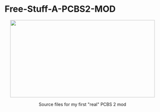 # Free-Stuff-A-PCBS2-MOD

<div align="center">

<img src="https://i.imgur.com/l0cjP66.png" width="468" height="252" />

Source files for my first "real" PCBS 2 mod
